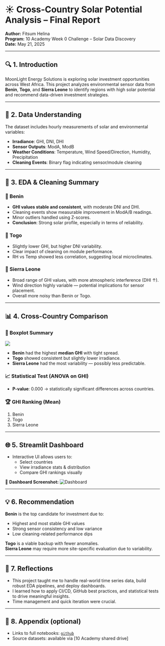 # ☀️ Cross-Country Solar Potential Analysis – Final Report

**Author:** Fitsum Helina  
**Program:** 10 Academy Week 0 Challenge – Solar Data Discovery  
**Date:** May 21, 2025  

---

## 🔍 1. Introduction

MoonLight Energy Solutions is exploring solar investment opportunities across West Africa. This project analyzes environmental sensor data from **Benin**, **Togo**, and **Sierra Leone** to identify regions with high solar potential and recommend data-driven investment strategies.

---

## 🧠 2. Data Understanding

The dataset includes hourly measurements of solar and environmental variables:
- **Irradiance**: GHI, DNI, DHI
- **Sensor Outputs**: ModA, ModB
- **Weather Conditions**: Temperature, Wind Speed/Direction, Humidity, Precipitation
- **Cleaning Events**: Binary flag indicating sensor/module cleaning

---

## 🧹 3. EDA & Cleaning Summary

### 📍 Benin
- **GHI values stable and consistent**, with moderate DNI and DHI.
- Cleaning events show measurable improvement in ModA/B readings.
- Minor outliers handled using Z-scores.
- **Conclusion**: Strong solar profile, especially in terms of reliability.

### 📍 Togo
- Slightly lower GHI, but higher DNI variability.
- Clear impact of cleaning on module performance.
- RH vs Temp showed less correlation, suggesting local microclimates.

### 📍 Sierra Leone
- Broad range of GHI values, with more atmospheric interference (DHI ↑).
- Wind direction highly variable — potential implications for sensor placement.
- Overall more noisy than Benin or Togo.

---

## 📊 4. Cross-Country Comparison

### 📌 Boxplot Summary
![](your_local_screenshot_or_plot_placeholder.png)

- **Benin** had the highest **median GHI** with tight spread.
- **Togo** showed consistent but slightly lower irradiance.
- **Sierra Leone** had the most variability — possibly less predictable.

### 📈 Statistical Test (ANOVA on GHI)
- **P-value**: 0.000 → statistically significant differences across countries.

### 🏆 GHI Ranking (Mean)
1. Benin
2. Togo
3. Sierra Leone

---

## 🌐 5. Streamlit Dashboard

- Interactive UI allows users to:
  - Select countries
  - View irradiance stats & distribution
  - Compare GHI rankings visually

📸 **Dashboard Screenshot:**
![Dashboard](dashboard_screenshots/dashboard.png)

---

## 💡 6. Recommendation

**Benin** is the top candidate for investment due to:
- Highest and most stable GHI values
- Strong sensor consistency and low variance
- Low cleaning-related performance dips

**Togo** is a viable backup with fewer anomalies.  
**Sierra Leone** may require more site-specific evaluation due to variability.

---

## 📘 7. Reflections

- This project taught me to handle real-world time series data, build robust EDA pipelines, and deploy dashboards.
- I learned how to apply CI/CD, GitHub best practices, and statistical tests to drive meaningful insights.
- Time management and quick iteration were crucial.

---

## 🧩 8. Appendix (optional)

- Links to full notebooks: [`github`](https://github.com/Fitsumhelina/solar-challenge-week1.git)
- Source datasets: available via [10 Academy shared drive]
